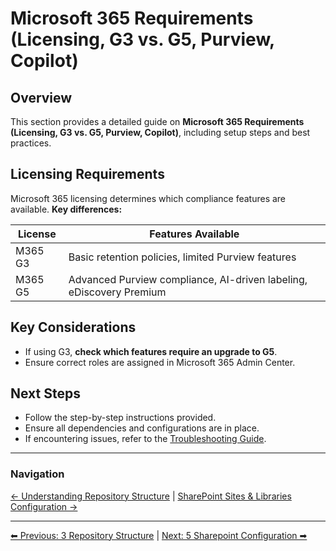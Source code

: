 <!-- description: Documentation about Microsoft 365 Requirements (Licensing, G3 vs. G5, Purview, Copilot) for Your Organization. -->
# Microsoft 365 Requirements (Licensing, G3 vs. G5, Purview, Copilot)

## Overview
This section provides a detailed guide on **Microsoft 365 Requirements (Licensing, G3 vs. G5, Purview, Copilot)**, including setup steps and best practices.

## Licensing Requirements
Microsoft 365 licensing determines which compliance features are available. **Key differences:**

| License | Features Available |
|---------|--------------------|
| M365 G3 | Basic retention policies, limited Purview features |
| M365 G5 | Advanced Purview compliance, AI-driven labeling, eDiscovery Premium |

## Key Considerations
- If using G3, **check which features require an upgrade to G5**.
- Ensure correct roles are assigned in Microsoft 365 Admin Center.

## Next Steps
- Follow the step-by-step instructions provided.
- Ensure all dependencies and configurations are in place.
- If encountering issues, refer to the [Troubleshooting Guide](10-troubleshooting.md).

---

### Navigation
[← Understanding Repository Structure](3-repository-structure.md) | [SharePoint Sites & Libraries Configuration →](5-sharepoint-configuration.md)


---

[⬅ Previous: 3 Repository Structure](3-repository-structure.md) | [Next: 5 Sharepoint Configuration ➡](5-sharepoint-configuration.md)